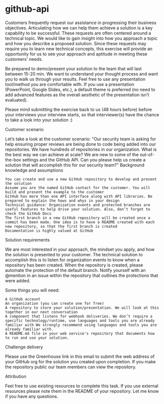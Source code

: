 # github-api

Customers frequently request our assistance in progressing their business objectives. Articulating how we can help them achieve a solution is a key capability to be successful. These requests are often centered around a technical topic. We would like to gain insight into how you approach a topic and how you describe a proposed solution. Since these requests may require you to learn new technical concepts, this exercise will provide an opportunity for us to see your approach and aptitude in meeting these customers' needs.

 

Be prepared to demo/present your solution to the team that will last between 15-20 min. We want to understand your thought process and want you to walk us through your results. Feel free to use any presentation tool/method you are comfortable with. If you use a presentation (PowerPoint, Google Slides, etc.), a default theme is preferred (no need to add advanced features as the overall aesthetic of the presentation isn’t evaluated).

 

Please mind submitting the exercise back to us (48 hours before) before your interviews your interview starts, so that interviewer(s) have the chance to take a look into your solution :)

 
Customer scenario

Let’s take a look at the customer scenario: "Our security team is asking for help ensuring proper reviews are being done to code being added into our repositories. We have hundreds of repositories in our organization. What is the best way we can achieve at scale? We are new to some of the out-of-the-box settings and the GitHub API. Can you please help us create a solution that will accomplish this for our security team?"
Background knowledge and assumptions

    You can create and use a new GitHub repository to develop and present the solution
    Assume you are the named GitHub contact for the customer. You will build and present the example to the customer
    GitHub has more than one API interface along with API libraries. Be prepared to explain the hows and whys in your design
    Technical guidance: Organization events and protected branches are useful features to help drive your solution. Also, don’t forget to check the GitHub Docs
    The first branch in a new GitHub repository will be created once a commit has been made. One idea is to have a README created with each new repository, so that the first branch is created
    Documentation is highly valued at GitHub

Solution requirements

We are most interested in your approach, the mindset you apply, and how the solution is presented to your customer. The technical solution to accomplish this is to listen for organization events to know when a repository has been created. When the repository is created, please automate the protection of the default branch. Notify yourself with an @mention in an issue within the repository that outlines the protections that were added.

Some things you will need:

    A GitHub account
    An organization (you can create one for free)
    A repository to store your solution/presentation. We will look at this together in our next conversation
    A component that listens for webhook deliveries. We don’t require a specific technology/runtime, use languages and tools you are already familiar with We strongly recommend using languages and tools you are already familiar with.
    A README.md file in your web service's repository that documents how to run and use your solution. 

 
Challenge delivery

Please use the Greenhouse link in this email to submit the web address of your GitHub org for the solution you created upon completion. If you make the repository public our team members can view the repository.

 
Attribution

Feel free to use existing resources to complete this task. If you use external resources please note them in the README of your repository. Let me know if you have any questions.